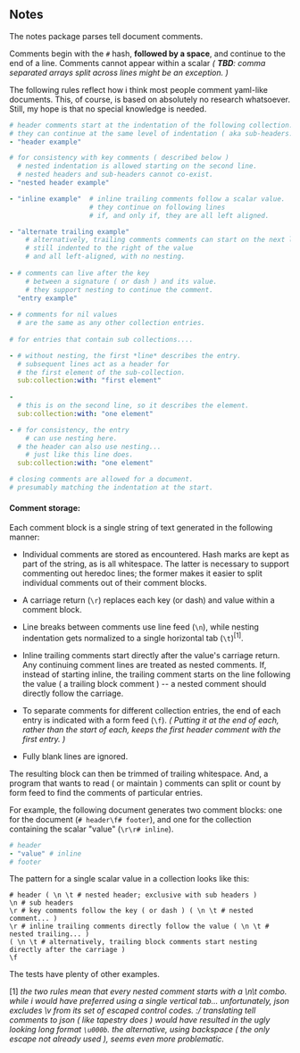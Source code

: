 Notes 
-----
The notes package parses tell document comments.


Comments begin with the `#` hash, **followed by a space**, and continue to the end of a line. Comments cannot appear within a scalar _( **TBD**: comma separated arrays split across lines might be an exception. )_

The following rules reflect how i think most people comment yaml-like documents.
This, of course, is based on absolutely no research whatsoever. Still, my hope is that no special knowledge is needed. 

```yaml
# header comments start at the indentation of the following collection.
# they can continue at the same level of indentation ( aka sub-headers. )
- "header example"

# for consistency with key comments ( described below )
  # nested indentation is allowed starting on the second line.
  # nested headers and sub-headers cannot co-exist.
- "nested header example"

- "inline example"  # inline trailing comments follow a scalar value.
                    # they continue on following lines
                    # if, and only if, they are all left aligned.

- "alternate trailing example"
    # alternatively, trailing comments comments can start on the next line 
    # still indented to the right of the value
    # and all left-aligned, with no nesting.
  
- # comments can live after the key
    # between a signature ( or dash ) and its value.
    # they support nesting to continue the comment.
  "entry example"
  
- # comments for nil values
  # are the same as any other collection entries.
  
# for entries that contain sub collections....

- # without nesting, the first *line* describes the entry.
  # subsequent lines act as a header for
  # the first element of the sub-collection.
  sub:collection:with: "first element"
  
- 
  # this is on the second line, so it describes the element.
  sub:collection:with: "one element"

- # for consistency, the entry
    # can use nesting here.
  # the header can also use nesting...
    # just like this line does.
  sub:collection:with: "one element"

# closing comments are allowed for a document.
# presumably matching the indentation at the start.
```

#### Comment storage:

Each comment block is a single string of text generated in the following manner:

* Individual comments are stored as encountered. Hash marks are kept as part of the string, as is all whitespace. The latter is necessary to support commenting out heredoc lines; the former makes it easier to split individual comments out of their comment blocks.

* A carriage return (`\r`) replaces each key (or dash) and value within a comment block.

* Line breaks between comments use line feed (`\n`), while nesting indentation gets normalized to a single horizontal tab (`\t`)<sup>\[1]</sup>. 

* Inline trailing comments start directly after the value's carriage return. Any continuing comment lines are treated as nested comments. If, instead of starting inline, the trailing comment starts on the line following the value ( a trailing block comment ) -- a nested comment should directly follow the carriage.

* To separate comments for different collection entries, the end of each entry is indicated with a form feed (`\f`). _( Putting it at the end of each, rather than the start of each, keeps the first header comment with the first entry. )_

* Fully blank lines are ignored.
  
The resulting block can then be trimmed of trailing whitespace. And, a program that wants to read ( or maintain ) comments can split or count by form feed to find the comments of particular entries. 

For example, the following document generates two comment blocks: one for the document (`# header\f# footer`), and one for the collection containing the scalar "value" (`\r\r# inline`).

```yaml
# header
- "value" # inline
# footer
```

The pattern for a single scalar value in a collection looks like this:

```
# header ( \n \t # nested header; exclusive with sub headers )
\n # sub headers
\r # key comments follow the key ( or dash ) ( \n \t # nested comment... )
\r # inline trailing comments directly follow the value ( \n \t # nested trailing... )
( \n \t # alternatively, trailing block comments start nesting directly after the carriage )
\f 
```

The tests have plenty of other examples.

\[1] _the two rules mean that every nested comment starts with a \n\t combo. while i would have preferred using a single vertical tab... unfortunately, json excludes \v from its set of escaped control codes. :/ translating tell comments to json ( like tapestry does ) would have resulted in the ugly looking long format `\u000b`. the alternative, using backspace ( the only escape not already used ), seems even more problematic._